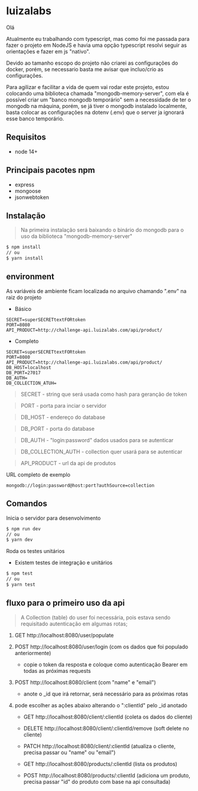 # luizalabs

Olá

Atualmente eu trabalhando com typescript, mas como foi me passada para fazer o projeto em NodeJS e havia uma opção typescript resolvi seguir as orientações e fazer em js "nativo".

Devido ao tamanho escopo do projeto não criarei as configurações do docker, porém, se necessario basta me avisar que incluo/crio as configurações.

Para agilizar e facilitar a vida de quem vai rodar este projeto, estou colocando uma biblioteca chamada "mongodb-memory-server", com ela é possível criar um "banco mongodb temporário" sem a necessidade de ter o mongodb na máquina, porém, se já tiver o mongodb instalado localmente, basta colocar as configurações na dotenv (.env) que o server ja ignorará esse banco temporário.

## Requisitos
* node 14+

## Principais pacotes npm
* express
* mongoose
* jsonwebtoken

## Instalação

>Na primeira instalação será baixando o binário do mongodb para o uso da biblioteca "mongodb-memory-server"

```sh
$ npm install
// ou
$ yarn install
```

## environment

As variáveis de ambiente ficam localizada no arquivo chamando ".env" na raiz do projeto

* Básico
```
SECRET=superSECRETtextFORtoken
PORT=8080
API_PRODUCT=http://challenge-api.luizalabs.com/api/product/
```
* Completo
```
SECRET=superSECRETtextFORtoken
PORT=8080
API_PRODUCT=http://challenge-api.luizalabs.com/api/product/
DB_HOST=localhost
DB_PORT=27017
DB_AUTH=
DB_COLLECTION_ATUH=
```

> SECRET - string que será usada como hash para geranção de token

> PORT - porta para inciar o servidor

> DB_HOST - endereço do database

> DB_PORT - porta do database

> DB_AUTH - "login:password" dados usados para se autenticar

> DB_COLLECTION_AUTH - collection quer usará para se autenticar

> API_PRODUCT - url da api de produtos

URL completo de exemplo
```
mongodb://login:password@host:port?authSource=collection
```

## Comandos

Inicia o servidor para desenvolvimento
```sh
$ npm run dev
// ou
$ yarn dev
```

Roda os testes unitários
- Existem testes de integração e unitários
```sh
$ npm test
// ou
$ yarn test
```

## fluxo para o primeiro uso da api

> A Collection (table) do user foi necessária, pois estava sendo requisitado autenticação em algumas rotas;

1. GET http://localhost:8080/user/populate

2. POST http://localhost:8080/user/login (com os dados que foi populado anteriormente)
	* copie o token da resposta e coloque como autenticação Bearer em todas as próximas requests

3. POST http://localhost:8080/client (com "name" e "email")
	* anote o _id que irá retornar, será necessário para as próximas rotas

4. pode escolher as ações abaixo alterando o ":clientId" pelo _id anotado
	* GET http://localhost:8080/client/:clientId (coleta os dados do cliente)
	
	* DELETE http://localhost:8080/client/:clientId/remove (soft delete no cliente)
	
	* PATCH http://localhost:8080/client/:clientId (atualiza o cliente, 
	precisa passar ou "name" ou "email")
	
	* GET http://localhost:8080/products/:clientId (lista os produtos)
	
	* POST http://localhost:8080/products/:clientId (adiciona um produto, precisa passar "id" do produto com base na api consultada)
